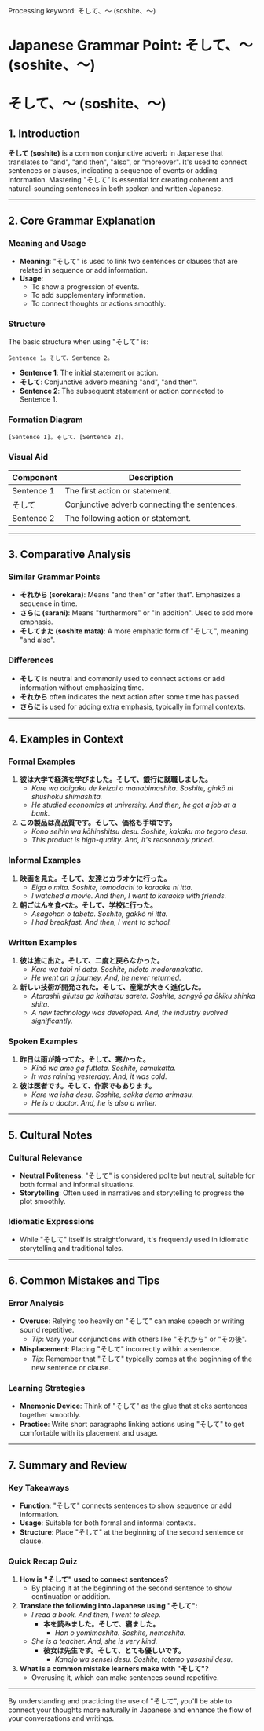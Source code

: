 Processing keyword: そして、～ (soshite、～)
# Japanese Grammar Point: そして、～ (soshite、～)
# そして、～ (soshite、～)
## 1. Introduction
**そして (soshite)** is a common conjunctive adverb in Japanese that translates to "and", "and then", "also", or "moreover". It's used to connect sentences or clauses, indicating a sequence of events or adding information. Mastering "そして" is essential for creating coherent and natural-sounding sentences in both spoken and written Japanese.

---
## 2. Core Grammar Explanation
### Meaning and Usage
- **Meaning**: "そして" is used to link two sentences or clauses that are related in sequence or add information.
- **Usage**:
  - To show a progression of events.
  - To add supplementary information.
  - To connect thoughts or actions smoothly.
### Structure
The basic structure when using "そして" is:
```
Sentence 1。そして、Sentence 2。
```
- **Sentence 1**: The initial statement or action.
- **そして**: Conjunctive adverb meaning "and", "and then".
- **Sentence 2**: The subsequent statement or action connected to Sentence 1.
### Formation Diagram
```plaintext
[Sentence 1]。そして、[Sentence 2]。
```
### Visual Aid
| Component    | Description                                 |
|--------------|---------------------------------------------|
| Sentence 1   | The first action or statement.              |
| そして       | Conjunctive adverb connecting the sentences. |
| Sentence 2   | The following action or statement.          |
---
## 3. Comparative Analysis
### Similar Grammar Points
- **それから (sorekara)**: Means "and then" or "after that". Emphasizes a sequence in time.
- **さらに (sarani)**: Means "furthermore" or "in addition". Used to add more emphasis.
- **そしてまた (soshite mata)**: A more emphatic form of "そして", meaning "and also".
### Differences
- **そして** is neutral and commonly used to connect actions or add information without emphasizing time.
- **それから** often indicates the next action after some time has passed.
- **さらに** is used for adding extra emphasis, typically in formal contexts.
---
## 4. Examples in Context
### Formal Examples
1. **彼は大学で経済を学びました。そして、銀行に就職しました。**
   - *Kare wa daigaku de keizai o manabimashita. Soshite, ginkō ni shūshoku shimashita.*
   - *He studied economics at university. And then, he got a job at a bank.*
2. **この製品は高品質です。そして、価格も手頃です。**
   - *Kono seihin wa kōhinshitsu desu. Soshite, kakaku mo tegoro desu.*
   - *This product is high-quality. And, it's reasonably priced.*
### Informal Examples
1. **映画を見た。そして、友達とカラオケに行った。**
   - *Eiga o mita. Soshite, tomodachi to karaoke ni itta.*
   - *I watched a movie. And then, I went to karaoke with friends.*
2. **朝ごはんを食べた。そして、学校に行った。**
   - *Asagohan o tabeta. Soshite, gakkō ni itta.*
   - *I had breakfast. And then, I went to school.*
### Written Examples
1. **彼は旅に出た。そして、二度と戻らなかった。**
   - *Kare wa tabi ni deta. Soshite, nidoto modoranakatta.*
   - *He went on a journey. And, he never returned.*
2. **新しい技術が開発された。そして、産業が大きく進化した。**
   - *Atarashii gijutsu ga kaihatsu sareta. Soshite, sangyō ga ōkiku shinka shita.*
   - *A new technology was developed. And, the industry evolved significantly.*
### Spoken Examples
1. **昨日は雨が降ってた。そして、寒かった。**
   - *Kinō wa ame ga futteta. Soshite, samukatta.*
   - *It was raining yesterday. And, it was cold.*
2. **彼は医者です。そして、作家でもあります。**
   - *Kare wa isha desu. Soshite, sakka demo arimasu.*
   - *He is a doctor. And, he is also a writer.*
---
## 5. Cultural Notes
### Cultural Relevance
- **Neutral Politeness**: "そして" is considered polite but neutral, suitable for both formal and informal situations.
- **Storytelling**: Often used in narratives and storytelling to progress the plot smoothly.
### Idiomatic Expressions
- While "そして" itself is straightforward, it's frequently used in idiomatic storytelling and traditional tales.
---
## 6. Common Mistakes and Tips
### Error Analysis
- **Overuse**: Relying too heavily on "そして" can make speech or writing sound repetitive.
  - *Tip*: Vary your conjunctions with others like "それから" or "その後".
- **Misplacement**: Placing "そして" incorrectly within a sentence.
  - *Tip*: Remember that "そして" typically comes at the beginning of the new sentence or clause.
### Learning Strategies
- **Mnemonic Device**: Think of "そして" as the glue that sticks sentences together smoothly.
- **Practice**: Write short paragraphs linking actions using "そして" to get comfortable with its placement and usage.
---
## 7. Summary and Review
### Key Takeaways
- **Function**: "そして" connects sentences to show sequence or add information.
- **Usage**: Suitable for both formal and informal contexts.
- **Structure**: Place "そして" at the beginning of the second sentence or clause.
### Quick Recap Quiz
1. **How is "そして" used to connect sentences?**
   - By placing it at the beginning of the second sentence to show continuation or addition.
2. **Translate the following into Japanese using "そして":**
   - *I read a book. And then, I went to sleep.*
     - **本を読みました。そして、寝ました。**
       - *Hon o yomimashita. Soshite, nemashita.*
   - *She is a teacher. And, she is very kind.*
     - **彼女は先生です。そして、とても優しいです。**
       - *Kanojo wa sensei desu. Soshite, totemo yasashii desu.*
3. **What is a common mistake learners make with "そして"?**
   - Overusing it, which can make sentences sound repetitive.
---
By understanding and practicing the use of "そして", you'll be able to connect your thoughts more naturally in Japanese and enhance the flow of your conversations and writings.
